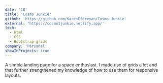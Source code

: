 ```yaml
---
date: '18'
title: 'Cosmo Junkie'
github: 'https://github.com/KarenEfereyan/Cosmo-Junkie'
external: 'https://cosmo1junkie.netlify.app/'
tech:
  - Html
  - CSS
  - Bootstrap grids
company: 'Personal'
showInProjects: true
---
```

A simple landing page for a space enthusiast. I made use of grids a lot and that
            further strengthened my knowledge of how to use them for responsive layouts.